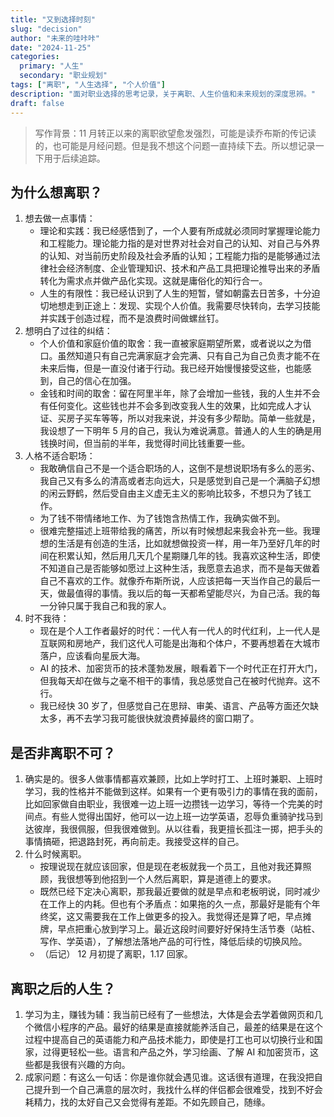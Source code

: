 ```yaml
---
title: "又到选择时刻"
slug: "decision"
author: "未来的哇咔咔"
date: "2024-11-25"
categories:
  primary: "人生"
  secondary: "职业规划"
tags: ["离职", "人生选择", "个人价值"]
description: "面对职业选择的思考记录，关于离职、人生价值和未来规划的深度思辨。"
draft: false
---
```


>写作背景：11 月转正以来的离职欲望愈发强烈，可能是读乔布斯的传记读的，也可能是月经问题。但是我不想这个问题一直持续下去。所以想记录一下用于后续追踪。
>

## 为什么想离职？

1. 想去做一点事情：
	- 理论和实践：我已经感悟到了，一个人要有所成就必须同时掌握理论能力和工程能力。理论能力指的是对世界对社会对自己的认知、对自己与外界的认知、对当前历史阶段及社会矛盾的认知；工程能力指的是能够通过法律社会经济制度、企业管理知识、技术和产品工具把理论推导出来的矛盾转化为需求点并做产品化实现。这就是庸俗化的知行合一。
	- 人生的有限性：我已经认识到了人生的短暂，譬如朝露去日苦多，十分迫切地想走到正途上：发现、实现个人价值。我需要尽快转向，去学习技能并实践于创造过程，而不是浪费时间做螺丝钉。
2. 想明白了过往的纠结：
	- 个人价值和家庭价值的取舍：我一直被家庭期望所累，或者说以之为借口。虽然知道只有自己完满家庭才会完满、只有自己为自己负责才能不在未来后悔，但是一直没付诸于行动。我已经开始慢慢接受这些，也能感到，自己的信心在加强。
	- 金钱和时间的取舍：留在阿里半年，除了会增加一些钱，我的人生并不会有任何变化。这些钱也并不会多到改变我人生的效果，比如完成人才认证、买房子买车等等，所以对我来说，并没有多少帮助。简单一些就是，我设想了一下明年 5 月的自己，我认为难说满意。普通人的人生的确是用钱换时间，但当前的半年，我觉得时间比钱重要一些。
3. 人格不适合职场：
	- 我敢确信自己不是一个适合职场的人，这倒不是想说职场有多么的恶劣、我自己又有多么的清高或者志向远大，只是感觉到自己是一个满脑子幻想的闲云野鹤，然后受自由主义虚无主义的影响比较多，不想只为了钱工作。
	- 为了钱不带情绪地工作、为了钱饱含热情工作，我确实做不到。
	- 很难完整描述上班带给我的痛苦，所以有时候想起来我会补充一些。我理想的生活是有创造的生活，比如就想做投资一样，用一年乃至好几年的时间在积累认知，然后用几天几个星期赚几年的钱。我喜欢这种生活，即使不知道自己是否能够如愿过上这种生活，我愿意去追求，而不是每天做着自己不喜欢的工作。就像乔布斯所说，人应该把每一天当作自己的最后一天，做最值得的事情。我以后的每一天都希望能尽兴，为自己活。我的每一分钟只属于我自己和我的家人。
1. 时不我待：
	- 现在是个人工作者最好的时代：一代人有一代人的时代红利，上一代人是互联网和房地产，我们这代人可能是出海和个体户，不要再想着在大城市落户，应该看向星辰大海。
	- AI 的技术、加密货币的技术蓬勃发展，眼看着下一个时代正在打开大门，但我每天却在做与之毫不相干的事情，我总感觉自己在被时代抛弃。这不行。
	- 我已经快 30 岁了，但感觉自己在思辩、审美、语言、产品等方面还欠缺太多，再不去学习我可能很快就浪费掉最终的窗口期了。

## 是否非离职不可？

1. 确实是的。很多人做事情都喜欢兼顾，比如上学时打工、上班时兼职、上班时学习，我的性格并不能做到这样。如果有一个更有吸引力的事情在我的面前，比如回家做自由职业，我很难一边上班一边攒钱一边学习，等待一个完美的时间点。有些人觉得出国好，他可以一边上班一边学英语，忍辱负重骑驴找马到达彼岸，我很佩服，但我很难做到。从以往看，我更擅长孤注一掷，把手头的事情搞砸，把退路封死，再向前走。我接受这样的自己。
2. 什么时候离职。
	- 按理说现在就应该回家，但是现在老板就我一个员工，且他对我还算照顾，我很想等到他招到一个人然后离职，算是道德上的要求。
	- 既然已经下定决心离职，那我最近要做的就是早点和老板明说，同时减少在工作上的内耗。但也有个矛盾点：如果拖的久一点，那最好是能有个年终奖，这又需要我在工作上做更多的投入。我觉得还是算了吧，早点摊牌，早点把重心放到学习上。最近这段时间要好好保持生活节奏（站桩、写作、学英语），了解想法落地产品的可行性，降低后续的切换风险。
	- （后记） 12 月初提了离职，1.17 回家。


## 离职之后的人生？

1. 学习为主，赚钱为辅：我当前已经有了一些想法，大体是会去学着做网页和几个微信小程序的产品。最好的结果是直接就能养活自己，最差的结果是在这个过程中提高自己的英语能力和产品技术能力，即使是打工也可以切换行业和国家，过得更轻松一些。语言和产品之外，学习绘画、了解 AI 和加密货币，这些都是我很有兴趣的方向。
2. 成家问题：有这么一句话：你是谁你就会遇见谁。这话很有道理，在我没把自己提升到一个自己满意的层次时，我找什么样的伴侣都会很难受，找到不好会耗精力，找的太好自己又会觉得有差距。不如先顾自己，随缘。
